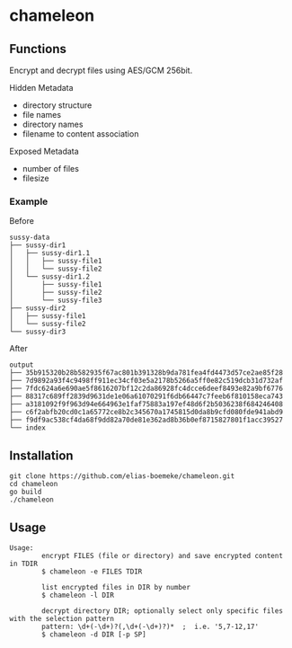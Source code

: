 # chameleon
## Functions
Encrypt and decrypt files using AES/GCM 256bit.

Hidden Metadata
- directory structure
- file names
- directory names
- filename to content association

Exposed Metadata
- number of files
- filesize

### Example

Before
```
sussy-data
├── sussy-dir1
│   ├── sussy-dir1.1
│   │   ├── sussy-file1
│   │   └── sussy-file2
│   └── sussy-dir1.2
│       ├── sussy-file1
│       ├── sussy-file2
│       └── sussy-file3
├── sussy-dir2
│   ├── sussy-file1
│   └── sussy-file2
└── sussy-dir3
```

After
```
output
├── 35b915320b28b582935f67ac801b391328b9da781fea4fd4473d57ce2ae85f28
├── 7d9892a93f4c9498ff911ec34cf03e5a2178b5266a5ff0e82c519dcb31d732af
├── 7fdc624a6e690ae5f8616207bf12c2da86928fc4dcce6deef8493e82a9bf6776
├── 88317c689ff2839d9631de1e06a61070291f6db66447c7feeb6f810158eca743
├── a3181092f9f963d94e664963e1faf75883a197ef48d6f2b5036238f684246408
├── c6f2abfb20cd0c1a65772ce8b2c345670a1745815d0da8b9cfd080fde941abd9
├── f9df9ac538cf4da68f9dd82a70de81e362ad8b36b0ef8715827801f1acc39527
└── index
```

## Installation
```
git clone https://github.com/elias-boemeke/chameleon.git
cd chameleon
go build
./chameleon
```

## Usage
```
Usage:
        encrypt FILES (file or directory) and save encrypted content in TDIR
        $ chameleon -e FILES TDIR

        list encrypted files in DIR by number
        $ chameleon -l DIR

        decrypt directory DIR; optionally select only specific files with the selection pattern
        pattern: \d+(-\d+)?(,\d+(-\d+)?)*  ;  i.e. '5,7-12,17'
        $ chameleon -d DIR [-p SP]
```

